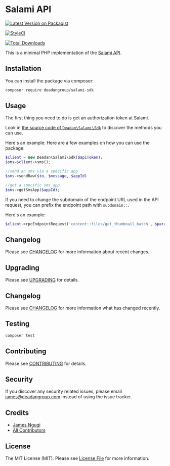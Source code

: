 # Salami API

[![Latest Version on Packagist](https://img.shields.io/packagist/v/deadangroup/salami-sdk.svg?style=flat-square)](https://packagist.org/packages/deadangroup/salami-sdk)

[![StyleCI](https://styleci.io/repos/88621289/shield?branch=master)](https://styleci.io/repos/88621289)

[![Total Downloads](https://img.shields.io/packagist/dt/deadangroup/salami-sdk.svg?style=flat-square)](https://packagist.org/packages/deadangroup/salami-sdk)

This is a minimal PHP implementation of the [Salami API](https://salami.co.ke). 

## Installation

You can install the package via composer:

``` bash
composer require deadangroup/salami-sdk
```

## Usage

The first thing you need to do is get an authorization token at Salami. 

Look in [the source code of `Deadan\Salami\Sdk`](https://github.com/deadangroup/salami-sdk/blob/master/src/Sdk.php) to discover the methods you can use.

Here's an example:
Here are a few examples on how you can use the package:

```php
$client = new Deadan\Salami\Sdk($apiToken);
$sms=$client->sms();

//send an sms via a specific app
$sms->sendRaw($to, $message, $appId)

//get a specific sms app
$sms->getSmsApp($appId);

```

If you need to change the subdomain of the endpoint URL used in the API request, you can prefix the endpoint path with `subdomain::`.

Here's an example:

```php
$client->rpcEndpointRequest('content::files/get_thumbnail_batch', $parameters);
```


## Changelog

Please see [CHANGELOG](CHANGELOG.md) for more information about recent changes.

## Upgrading

Please see [UPGRADING](UPGRADING.md) for details.

## Changelog

Please see [CHANGELOG](CHANGELOG.md) for more information what has changed recently.

## Testing

``` bash
composer test
```

## Contributing

Please see [CONTRIBUTING](CONTRIBUTING.md) for details.

## Security

If you discover any security related issues, please email james@deadangroup.com instead of using the issue tracker.

## Credits

- [James Ngugi](https://github.com/ngugijames)
- [All Contributors](../../contributors)

## License

The MIT License (MIT). Please see [License File](LICENSE.md) for more information.

